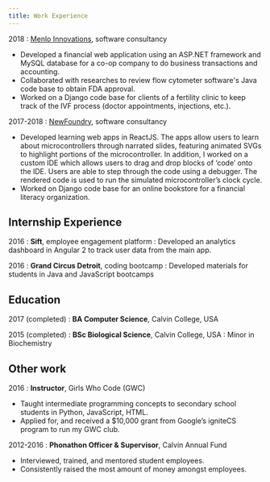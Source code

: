 ```yaml
---
title: Work Experience
---
```

2018
:   [Menlo Innovations](http://menloinnovations.com), software consultancy 
- Developed a financial web application using an ASP.NET framework and MySQL database for a co-op company to do business transactions and accounting.
- Collaborated with researches to review flow cytometer software's Java code base to obtain FDA approval.
- Worked on a Django code base for clients of a fertility clinic to keep track of the IVF process (doctor appointments, injections, etc.).

2017-2018
:	[NewFoundry](http://thenewfoundry.com), software consultancy
- Developed learning web apps in ReactJS. The apps allow users to learn about microcontrollers through narrated slides, featuring animated SVGs to highlight portions of the microcontroller. In addition, I worked on a custom IDE which allows users to drag and drop blocks of ‘code’ onto the IDE. Users are able to step through the code using a debugger. The rendered code is used to run the simulated microcontroller’s clock cycle.
- Worked on Django code base for an online bookstore for a financial literacy organization.

Internship Experience
---

2016
:	**Sift**, employee engagement platform
:	Developed an analytics dashboard in Angular 2 to track user data from the main app.

2016
:	**Grand Circus Detroit**, coding bootcamp
:	Developed materials for students in Java and JavaScript bootcamps

Education
---

2017 (completed)
:	**BA Computer Science**, Calvin College, USA

2015 (completed)
:	**BSc Biological Science**, Calvin College, USA
:	Minor in Biochemistry

Other work
---
2016
:	**Instructor**, Girls Who Code (GWC)
- Taught intermediate programming concepts to secondary school students in Python, JavaScript, HTML.
- Applied for, and received a $10,000 grant from Google’s igniteCS program to run my GWC club.

2012-2016
:	**Phonathon Officer & Supervisor**, Calvin Annual Fund
- Interviewed, trained, and mentored student employees.
- Consistently raised the most amount of money amongst employees.
